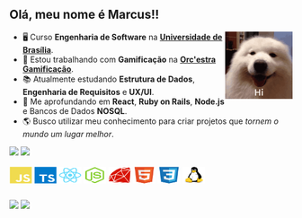 ## Olá, meu nome é Marcus!!

<div>
    <img align="right" height="120rem" src="dog-wink.gif">
</div>

- 🖥️ Curso **Engenharia de Software** na [**Universidade de Brasília**](https://www.unb.br/).
- 💼 Estou trabalhando com **Gamificação** na **[Orc'estra Gamificação](https://orcestra.com.br/)**.
- 📚 Atualmente estudando **Estrutura de Dados**, **Engenharia de Requisitos** e **UX/UI**.
- 📓 Me aprofundando em **React**, **Ruby on Rails**, **Node.js** e Bancos de Dados **NOSQL**.
- 🌎 Busco utilizar meu conhecimento para criar projetos que *tornem o mundo um lugar melhor*.

<div>
  <img height="180em" src="https://github-readme-stats.vercel.app/api?username=marcusmartinss&show_icons=true&theme=vision-friendly-dark&include_all_commits=true&count_private=true"/>
  <img height="180em" src="https://github-readme-stats.vercel.app/api/top-langs/?username=marcusmartinss&layout=compact&langs_count=16&theme=vision-friendly-dark"/>
</div>

<div style="display: inline_block"><br>
    <img align="center" alt="Marcus-Js" height="30" width="40" src="https://raw.githubusercontent.com/devicons/devicon/master/icons/javascript/javascript-plain.svg">
    <img align="center" alt="Marcus-Ts" height="30" width="40" src="https://raw.githubusercontent.com/devicons/devicon/master/icons/typescript/typescript-plain.svg">
    <img align="center" alt="Marcus-React" height="30" width="40" src="https://raw.githubusercontent.com/devicons/devicon/master/icons/react/react-original.svg">
    <img align="center" alt="Marcus-CSS" height="30" width="40" src="https://raw.githubusercontent.com/devicons/devicon/master/icons/nodejs/nodejs-plain.svg">
    <img align="center" alt="Marcus-Js" height="30" width="40" src="https://raw.githubusercontent.com/devicons/devicon/master/icons/ruby/ruby-plain.svg">
    <img align="center" alt="Marcus-HTML" height="30" width="40" src="https://raw.githubusercontent.com/devicons/devicon/master/icons/html5/html5-original.svg">
    <img align="center" alt="Marcus-CSS" height="30" width="40" src="https://raw.githubusercontent.com/devicons/devicon/master/icons/css3/css3-original.svg">
    <img align="center" alt="Marcus-Python" height="30" width="40" src="https://raw.githubusercontent.com/devicons/devicon/master/icons/linux/linux-original.svg">
</div>

##

<div>
    <a href = "mailto:vini.mark2002@gmail.com"><img src="https://img.shields.io/badge/Gmail-D14836?style=for-the-badge&logo=gmail&logoColor=white" target="_blank"></a>
  <a href="https://www.linkedin.com/in/marcusmartinss/" target="_blank"><img src="https://img.shields.io/badge/-LinkedIn-%230077B5?style=for-the-badge&logo=linkedin&logoColor=white" target="_blank"></a>   
</div>

<!--

 -->

